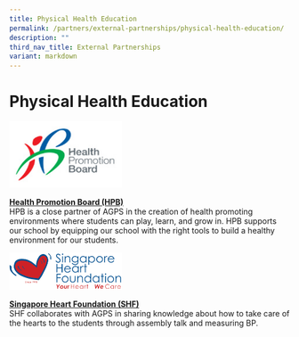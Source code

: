 ```yaml
---
title: Physical Health Education
permalink: /partners/external-partnerships/physical-health-education/
description: ""
third_nav_title: External Partnerships
variant: markdown
---
```

Physical Health Education
======================

<img src="/images/Partners/External/HPB_logo.jpg" style="width:40%">

<a href="https://hpb.gov.sg/" target="_blank">**Health Promotion Board (HPB)**</a>
<br>
HPB is a close partner of AGPS in the creation of health promoting environments where students can play, learn, and grow in. HPB supports our school by equipping our school with the right tools to build a healthy environment for our students.

<img src="/images/Partners/External/SHF_logo.png" style="width:40%">

<a href="https://www.myheart.org.sg/" target="_blank">**Singapore Heart Foundation (SHF)**</a>
<br>
SHF collaborates with AGPS in sharing knowledge about how to take care of the hearts to the students through assembly talk and measuring BP.